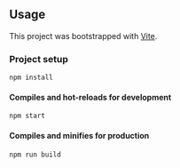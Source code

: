 ## Usage

This project was bootstrapped with [Vite](https://vitejs.dev/).

### Project setup

```
npm install
```

#### Compiles and hot-reloads for development

```
npm start
```

#### Compiles and minifies for production

```
npm run build
```
